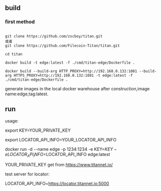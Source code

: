 ## build

### first method
```shell

git clone https://github.com/zscboy/titan.git
或者
git clone https://github.com/Filecoin-Titan/titan.git

cd titan

docker build -t edge:latest -f ./cmd/titan-edge/Dockerfile .

docker build --build-arg HTTP_PROXY=http://192.168.0.132:1081 --build-arg HTTPS_PROXY=http://192.168.0.132:1081 -t edge:latest -f ./cmd/titan-edge/Dockerfile .
```



generate images in the local docker warehouse after construction,image name:edge,tag:latest.


## run

usage:

export KEY=YOUR_PRIVATE_KEY

export LOCATOR_API_INFO=YOUR_LOCATOR_API_INFO

docker run -d --name edge -p 1234:1234 -e KEY=$KEY -e LOCATOR_API_INFO=$LOCATOR_API_INFO edge:latest

YOUR_PRIVATE_KEY get from https://www.titannet.io/

test server for locator:

LOCATOR_API_INFO=https://locator.titannet.io:5000